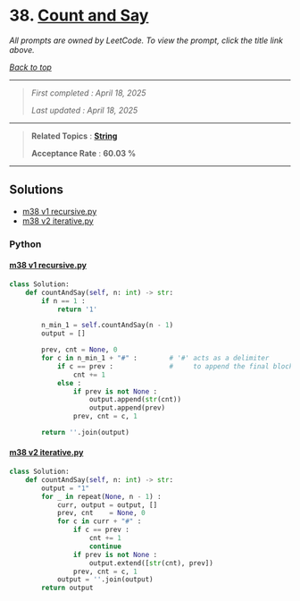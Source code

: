 # 38. [Count and Say](<https://leetcode.com/problems/count-and-say>)

*All prompts are owned by LeetCode. To view the prompt, click the title link above.*

*[Back to top](<../README.md>)*

------

> *First completed : April 18, 2025*
>
> *Last updated : April 18, 2025*

------

> **Related Topics** : **[String](<by_topic/String.md>)**
>
> **Acceptance Rate** : **60.03 %**

------

## Solutions

- [m38 v1 recursive.py](<../my-submissions/m38 v1 recursive.py>)
- [m38 v2 iterative.py](<../my-submissions/m38 v2 iterative.py>)
### Python
#### [m38 v1 recursive.py](<../my-submissions/m38 v1 recursive.py>)
```Python
class Solution:
    def countAndSay(self, n: int) -> str:
        if n == 1 :
            return '1'

        n_min_1 = self.countAndSay(n - 1)
        output = []

        prev, cnt = None, 0
        for c in n_min_1 + "#" :        # '#' acts as a delimiter
            if c == prev :              #     to append the final block
                cnt += 1
            else :
                if prev is not None :
                    output.append(str(cnt))
                    output.append(prev)
                prev, cnt = c, 1

        return ''.join(output)
```

#### [m38 v2 iterative.py](<../my-submissions/m38 v2 iterative.py>)
```Python
class Solution:
    def countAndSay(self, n: int) -> str:
        output = "1"
        for _ in repeat(None, n - 1) :
            curr, output = output, []
            prev, cnt    = None, 0
            for c in curr + "#" :
                if c == prev :
                    cnt += 1
                    continue
                if prev is not None :
                    output.extend([str(cnt), prev])
                prev, cnt = c, 1
            output = ''.join(output)
        return output
```

